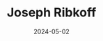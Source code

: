 ---  
layout: startup_page  
title: "Joseph Ribkoff"  
id: "josephribkoff.com"  
permalink: "/josephribkoffjosephribkoff.com05022024/"  
website: "https://www.josephribkoff.com/"  
funding_round: "Growth Round"  
funding_amount: ""  
investors: "Novacap, Fonds de solidarité FTQ, DNA Partners"  
about: "Joseph Ribkoff is a premier designer, manufacturer, and international wholesaler of women's apparel, operating for over 65 years. The company designs classic and contemporary garments for fashion-forward women and sells its products through over 3500 stores worldwide. Its enduring success is built on offering high-quality, well-fitting apparel with timeless feminine style."  
markets: "Apparel, Fashion, Retail"  
hq: "Montreal, Quebec, Canada"  
founded_year: "1957"  
linkedin: "https://www.linkedin.com/company/joseph-ribkoff"  
twitter: "https://twitter.com/JosephRibkoff"  
instagram: ""  
facebook: "https://www.facebook.com/josephribkoff1957"  
crunchbase: "https://www.crunchbase.com/organization/joseph-ribkoff-inc?utm_source=linkedin&utm_medium=referral&utm_campaign=linkedin_companies&utm_content=profile_cta_anon&trk=funding_crunchbase"  
pitchbook: "https://pitchbook.com/profiles/company/222843-52"  

date_display: "02-May-2024"  
date: "2024-05-02"

# SEO Optimization  
meta_title: "Joseph Ribkoff - Growth Round"  
meta_description: "Joseph Ribkoff, Joseph Ribkoff is a premier designer, manufacturer, and international wholesaler of women's apparel, operating for over 65 years. The company designs ..."  
meta_keywords: "Joseph Ribkoff, Apparel, Fashion, Retail, Growth Round funding"  
canonical_url: "https://startup.projectstartups.com/josephribkoffjosephribkoff.com05022024/"  
---